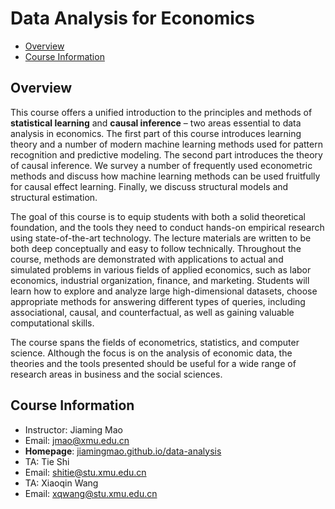 # Data Analysis for Economics

- [Overview](#overview)
- [Course Information](#course-information)

## Overview

This course offers a unified introduction to the principles and methods of **statistical learning** and **causal inference** – two areas essential to data analysis in economics. The first part of this course introduces learning theory and a number of modern machine learning methods used for pattern recognition and predictive modeling. The second part introduces the theory of causal inference. We survey a number of frequently used econometric methods and discuss how machine learning methods can be used fruitfully for causal effect learning. Finally, we discuss structural models and structural estimation.

The goal of this course is to equip students with both a solid theoretical foundation, and the tools they need to conduct hands-on empirical research using state-of-the-art technology. The lecture materials are written to be both deep conceptually and easy to follow technically. Throughout the course, methods are demonstrated with applications to actual and simulated problems in various fields of applied economics, such as labor economics, industrial organization, finance, and marketing. Students will learn how to explore and analyze large high-dimensional datasets, choose appropriate methods for answering different types of queries, including associational, causal, and counterfactual, as well as gaining valuable computational skills.

The course spans the fields of econometrics, statistics, and computer science. Although the focus is on the analysis of economic data, the theories and the tools presented should be useful for a wide range of research areas in business and the social sciences.

## Course Information

- Instructor: Jiaming Mao
- Email: jmao@xmu.edu.cn
- **Homepage**: [jiamingmao.github.io/data-analysis](http://jiamingmao.github.io/data-analysis)
- TA: Tie Shi
- Email: shitie@stu.xmu.edu.cn
- TA: Xiaoqin Wang
- Email: xqwang@stu.xmu.edu.cn

